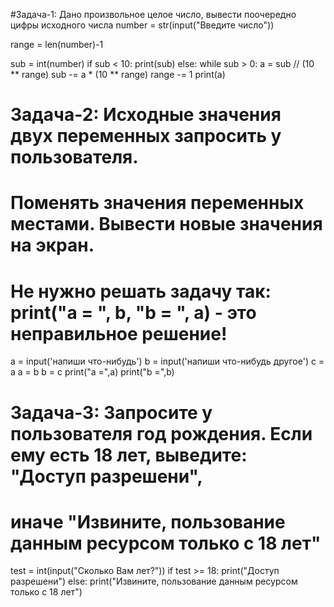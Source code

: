 #Задача-1: Дано произвольное целое число, вывести поочередно цифры исходного числа
number = str(input("Введите число"))

range = len(number)-1

sub = int(number)
if sub < 10:
    print(sub)
else:
    while sub > 0:
        a = sub // (10 ** range)
        sub -= a * (10 ** range)
        range -= 1
        print(a)

# Задача-2: Исходные значения двух переменных запросить у пользователя.
# Поменять значения переменных местами. Вывести новые значения на экран.
# Не нужно решать задачу так: print("a = ", b, "b = ", a) - это неправильное решение!

a = input('напиши что-нибудь')
b = input('напиши что-нибудь другое')
c = a
a = b
b = c
print("a =",a)
print("b =",b)

# Задача-3: Запросите у пользователя год рождения. Если ему есть 18 лет, выведите: "Доступ разрешени",
# иначе "Извините, пользование данным ресурсом только с 18 лет"

test = int(input("Сколько Вам лет?"))
if test >= 18:
    print("Доступ разрешени")
else:
    print("Извините, пользование данным ресурсом только с 18 лет")
